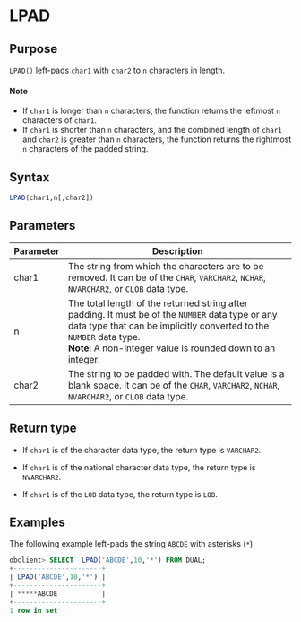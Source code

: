 # LPAD

## Purpose

`LPAD()` left-pads `char1` with `char2` to `n` characters in length.
  <main id="notice" type='explain'>
    <h4>Note</h4>
    <ul>
    <li>If <code>char1</code> is longer than <code>n</code> characters, the function returns the leftmost <code>n</code> characters of <code>char1</code>. </li>
    <li>If <code>char1</code> is shorter than <code>n</code> characters, and the combined length of <code>char1</code> and <code>char2</code> is greater than <code>n</code> characters, the function returns the rightmost <code>n</code> characters of the padded string. </li>
    </ul>
  </main>

## Syntax

```sql
LPAD(char1,n[,char2])
```

## Parameters

| Parameter | Description |
|-------|--------------------------------------------------------------------------------------------------------------|
| char1 | The string from which the characters are to be removed. It can be of the `CHAR`, `VARCHAR2`, `NCHAR`, `NVARCHAR2`, or `CLOB` data type.  |
| n | The total length of the returned string after padding. It must be of the `NUMBER` data type or any data type that can be implicitly converted to the `NUMBER` data type.  **<br>Note**: A non-integer value is rounded down to an integer.  |
| char2 | The string to be padded with. The default value is a blank space. It can be of the `CHAR`, `VARCHAR2`, `NCHAR`, `NVARCHAR2`, or `CLOB` data type.  |

## Return type

* If `char1` is of the character data type, the return type is `VARCHAR2`.

* If `char1` is of the national character data type, the return type is `NVARCHAR2`.

* If `char1` is of the `LOB` data type, the return type is `LOB`.

## Examples

The following example left-pads the string `ABCDE` with asterisks (`*`).

```sql
obclient> SELECT  LPAD('ABCDE',10,'*') FROM DUAL;
+----------------------+
| LPAD('ABCDE',10,'*') |
+----------------------+
| *****ABCDE           |
+----------------------+
1 row in set
```
